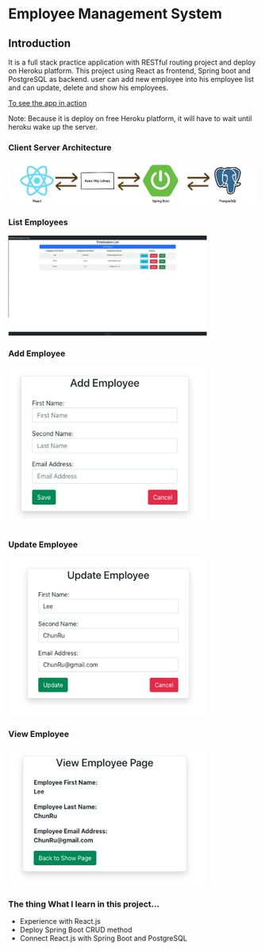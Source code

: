 # Employee Management System	

## Introduction

It is a full stack practice application with RESTful routing project and deploy on Heroku platform. This project using React as frontend, Spring boot and PostgreSQL as backend. user can add new employee into his employee list and can update, delete and show his employees.

<a href="https://fast-retreat-80365.herokuapp.com/employees">To see the app in action</a>
<p>
	Note: Because it is deploy on free Heroku platform, it will have to wait until heroku wake up the server.
</p>

### Client Server Architecture

<img alt="flowChart" src="https://github.com/ja841014/EmployeeManagementSystem/blob/master/img/flowChart.png" width="800">


### List Employees

<img alt="list" src="https://github.com/ja841014/EmployeeManagementSystem/blob/master/img/list.png" width="400">

### Add Employee

<img alt="add" src="https://github.com/ja841014/EmployeeManagementSystem/blob/master/img/add.png" width="400">

### Update Employee

<img alt="update" src="https://github.com/ja841014/EmployeeManagementSystem/blob/master/img/update.png" width="400">

### View Employee

<img alt="view" src="https://github.com/ja841014/EmployeeManagementSystem/blob/master/img/view.png" width="400">


### The thing What I learn in this project...

* Experience with React.js
* Deploy Spring Boot CRUD method
* Connect React.js with Spring Boot and PostgreSQL



